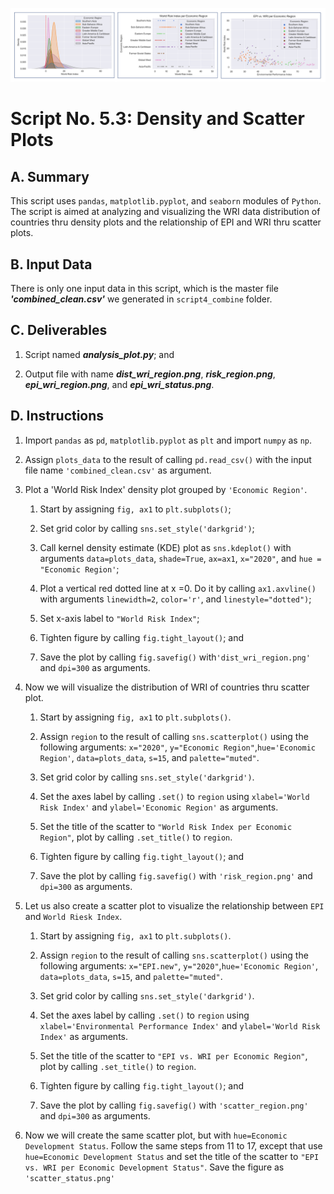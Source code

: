 
![Visual](https://github.com/jsacoba/pai789_finalproject/blob/main/script5_analyze/to_RESULTS.MD/combined_scatter_region.png)

# Script No. 5.3: Density and Scatter Plots

## A. Summary

This script uses `pandas`, `matplotlib.pyplot`, and `seaborn` modules of `Python`. The script is aimed at analyzing and visualizing the WRI data distribution of countries thru density plots and the relationship of EPI and WRI thru scatter plots.

## B. Input Data

There is only one input data in this script, which is the master file ***'combined_clean.csv'*** we generated in `script4_combine` folder. 

## C. Deliverables

1. Script named ***analysis_plot.py***; and

2. Output file with name ***dist_wri_region.png***, ***risk_region.png***, ***epi_wri_region.png***, and ***epi_wri_status.png***.

## D. Instructions

1. Import `pandas` as `pd`, `matplotlib.pyplot` as `plt` and import `numpy` as `np`.

2. Assign `plots_data` to the result of calling `pd.read_csv()` with the input file name `'combined_clean.csv'` as argument.

3. Plot a 'World Risk Index' density plot grouped by `'Economic Region'`.

    1. Start by assigning `fig, ax1` to `plt.subplots()`;

    2. Set grid color by calling `sns.set_style('darkgrid')`;

    3. Call kernel density estimate (KDE) plot as `sns.kdeplot()` with arguments `data=plots_data`, `shade=True`, `ax=ax1`, `x="2020"`, and `hue = "Economic Region'`;

    4. Plot a vertical red dotted line at x =0. Do it by calling `ax1.axvline()` with arguments `linewidth=2`, `color='r'`, and `linestyle="dotted")`;

    5. Set x-axis label to `"World Risk Index"`;

    6. Tighten figure by calling `fig.tight_layout()`; and

    7. Save the plot by calling `fig.savefig()` with`'dist_wri_region.png'` and `dpi=300` as arguments.

4. Now we will visualize the distribution of WRI of countries thru scatter plot. 

    1. Start by assigning `fig, ax1` to `plt.subplots()`. 
    
    2. Assign  `region` to the result of calling `sns.scatterplot()` using the following arguments: `x="2020"`, `y="Economic Region"`,`hue='Economic Region'`, `data=plots_data`, `s=15`, and `palette="muted"`.
    
    3. Set grid color by calling `sns.set_style('darkgrid')`.
    
    4. Set the axes label by calling `.set()` to `region` using `xlabel='World Risk Index'` and `ylabel='Economic Region'` as arguments.
    
    5. Set the title of the scatter to `"World Risk Index per Economic Region"`, plot by calling `.set_title()` to `region`.
    
    6. Tighten figure by calling `fig.tight_layout()`; and
    
    7. Save the plot by calling `fig.savefig()` with `'risk_region.png'` and `dpi=300` as arguments.

5. Let us also create a scatter plot to visualize the relationship between `EPI` and `World Riesk Index`. 

    1. Start by assigning `fig, ax1` to `plt.subplots()`.
    
    2. Assign  `region` to the result of calling `sns.scatterplot()` using the following arguments: `x="EPI.new"`, `y="2020"`,`hue='Economic Region'`, `data=plots_data`, `s=15`, and `palette="muted"`.
    
    3. Set grid color by calling `sns.set_style('darkgrid')`.
    
    4. Set the axes label by calling `.set()` to `region` using `xlabel='Environmental Performance Index'` and `ylabel='World Risk Index'` as arguments.
    
    5. Set the title of the scatter to `"EPI vs. WRI per Economic Region"`, plot by calling `.set_title()` to `region`.
    
    6. Tighten figure by calling `fig.tight_layout()`; and
    
    7. Save the plot by calling `fig.savefig()` with `'scatter_region.png'` and `dpi=300` as arguments.

6. Now we will create the same scatter plot, but with `hue=Economic Development Status`. Follow the same steps from 11 to 17, except that use `hue=Economic Development Status` and set the title of the scatter to `"EPI vs. WRI per Economic Development Status"`. Save the figure as `'scatter_status.png'`